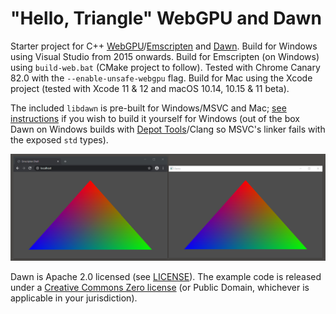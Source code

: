 # "Hello, Triangle" WebGPU and Dawn

Starter project for C++ [WebGPU](//gpuweb.github.io/gpuweb/)/[Emscripten](//emscripten.org) and [Dawn](//dawn.googlesource.com/dawn). Build for Windows using Visual Studio from 2015 onwards. Build for Emscripten (on Windows) using `build-web.bat` (CMake project to follow). Tested with Chrome Canary 82.0 with the `--enable-unsafe-webgpu` flag. Build for Mac using the Xcode project (tested with Xcode 11 & 12 and macOS 10.14, 10.15 & 11 beta).

The included `libdawn` is pre-built for Windows/MSVC and Mac; [see instructions](lib/README.md) if you wish to build it yourself for Windows (out of the box Dawn on Windows builds with [Depot Tools](https://commondatastorage.googleapis.com/chrome-infra-docs/flat/depot_tools/docs/html/depot_tools.html)/Clang so MSVC's linker fails with the exposed `std` types).

![Chrome and native side-by-side](screenshot.png)

Dawn is Apache 2.0 licensed (see [LICENSE](lib/dawn/LICENSE)). The example code is released under a [Creative Commons Zero license](//creativecommons.org/publicdomain/zero/1.0/) (or Public Domain, whichever is applicable in your jurisdiction).
